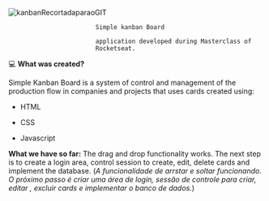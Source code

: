 ![kanbanRecortadaparaoGIT](https://user-images.githubusercontent.com/50759048/90985067-baf4bd80-e54f-11ea-9b85-6b047846bae9.png)

                            Simple kanban Board

                            application developed during Masterclass of
                            Rocketseat.
:computer: **What was created?**

Simple Kanban Board is a system of control and management of the production flow in companies and projects that uses cards created using:

- HTML

- CSS

- Javascript

**What we have so far:** The drag and drop functionality works. The next step is to create a login area, control session to create, edit, delete cards and implement the database. 
(*A funcionalidade de arrstar e soltar funcionando. O próximo passo é criar uma área de login, sessão de controle para criar, editar , excluir cards e implementar o banco de dados.*)
